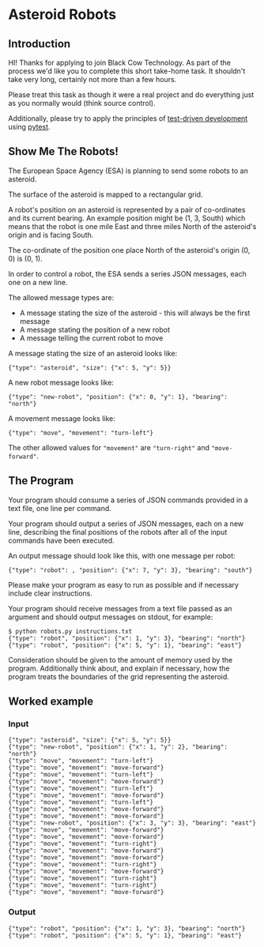 # Asteroid Robots


## Introduction

HI! Thanks for applying to join Black Cow Technology. As part of the process we'd like you to complete this short take-home task. It shouldn't take very long, certainly not more than a few hours.

Please treat this task as though it were a real project and do everything just as you normally would (think source control).

Additionally, please try to apply the principles of [test-driven development](https://en.wikipedia.org/wiki/Test-driven_development) using [pytest](https://docs.pytest.org/en/latest/).


## Show Me The Robots!

The European Space Agency (ESA) is planning to send some robots to an asteroid.

The surface of the asteroid is mapped to a rectangular grid.

A robot's position on an asteroid is represented by a pair of co-ordinates and its current bearing. An example position might be (1, 3, South) which means that the robot is one mile East and three miles North of the asteroid's origin and is facing South.

The co-ordinate of the position one place North of the asteroid's origin (0, 0) is (0, 1).

In order to control a robot, the ESA sends a series JSON messages, each one on a new line.

The allowed message types are:

- A message stating the size of the asteroid - this will always be the first message
- A message stating the position of a new robot
- A message telling the current robot to move

A message stating the size of an asteroid looks like:

```{"type": "asteroid", "size": {"x": 5, "y": 5}}```

A new robot message looks like:

```{"type": "new-robot", "position": {"x": 0, "y": 1}, "bearing": "north"}```

A movement message looks like:

```{"type": "move", "movement": "turn-left"}```

The other allowed values for `"movement"` are `"turn-right"` and `"move-forward"`.


## The Program

Your program should consume a series of JSON commands provided in a text file, one line per command.

Your program should output a series of JSON messages, each on a new line, describing the final positions of the robots after all of the input commands have been executed.

An output message should look like this, with one  message per robot:

```{"type": "robot": , "position": {"x": 7, "y": 3}, "bearing": "south"}```

Please make your program as easy to run as possible and if necessary include clear instructions.

Your program should receive messages from a text file passed as an argument and should output messages on stdout, for example:

```
$ python robots.py instructions.txt
{"type": "robot", "position": {"x": 1, "y": 3}, "bearing": "north"}
{"type": "robot", "position": {"x": 5, "y": 1}, "bearing": "east"}

```

Consideration should be given to the amount of memory used by the program. Additionally think about, and explain if necessary, how the program treats the boundaries of the grid representing the asteroid.


## Worked example

### Input

```
{"type": "asteroid", "size": {"x": 5, "y": 5}}
{"type": "new-robot", "position": {"x": 1, "y": 2}, "bearing": "north"}
{"type": "move", "movement": "turn-left"}
{"type": "move", "movement": "move-forward"}
{"type": "move", "movement": "turn-left"}
{"type": "move", "movement": "move-forward"}
{"type": "move", "movement": "turn-left"}
{"type": "move", "movement": "move-forward"}
{"type": "move", "movement": "turn-left"}
{"type": "move", "movement": "move-forward"}
{"type": "move", "movement": "move-forward"}
{"type": "new-robot", "position": {"x": 3, "y": 3}, "bearing": "east"}
{"type": "move", "movement": "move-forward"}
{"type": "move", "movement": "move-forward"}
{"type": "move", "movement": "turn-right"}
{"type": "move", "movement": "move-forward"}
{"type": "move", "movement": "move-forward"}
{"type": "move", "movement": "turn-right"}
{"type": "move", "movement": "move-forward"}
{"type": "move", "movement": "turn-right"}
{"type": "move", "movement": "turn-right"}
{"type": "move", "movement": "move-forward"}
```

### Output

```
{"type": "robot", "position": {"x": 1, "y": 3}, "bearing": "north"}
{"type": "robot", "position": {"x": 5, "y": 1}, "bearing": "east"}
```
